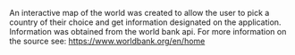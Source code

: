An interactive map of the world was created to allow the user to pick a country of their choice and get information designated on the application. 
Information was obtained from the world bank api. For more information on the source see: https://www.worldbank.org/en/home 
